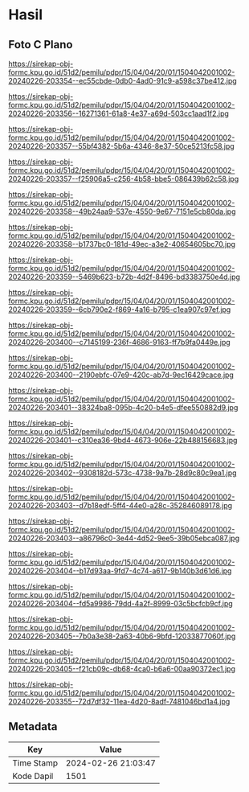 # Hasil

## Foto C Plano

https://sirekap-obj-formc.kpu.go.id/51d2/pemilu/pdpr/15/04/04/20/01/1504042001002-20240226-203354--ec55cbde-0db0-4ad0-91c9-a598c37be412.jpg

https://sirekap-obj-formc.kpu.go.id/51d2/pemilu/pdpr/15/04/04/20/01/1504042001002-20240226-203356--16271361-61a8-4e37-a69d-503cc1aad1f2.jpg

https://sirekap-obj-formc.kpu.go.id/51d2/pemilu/pdpr/15/04/04/20/01/1504042001002-20240226-203357--55bf4382-5b6a-4346-8e37-50ce5213fc58.jpg

https://sirekap-obj-formc.kpu.go.id/51d2/pemilu/pdpr/15/04/04/20/01/1504042001002-20240226-203357--f25906a5-c256-4b58-bbe5-086439b62c58.jpg

https://sirekap-obj-formc.kpu.go.id/51d2/pemilu/pdpr/15/04/04/20/01/1504042001002-20240226-203358--49b24aa9-537e-4550-9e67-7151e5cb80da.jpg

https://sirekap-obj-formc.kpu.go.id/51d2/pemilu/pdpr/15/04/04/20/01/1504042001002-20240226-203358--b1737bc0-181d-49ec-a3e2-40654605bc70.jpg

https://sirekap-obj-formc.kpu.go.id/51d2/pemilu/pdpr/15/04/04/20/01/1504042001002-20240226-203359--5469b623-b72b-4d2f-8496-bd3383750e4d.jpg

https://sirekap-obj-formc.kpu.go.id/51d2/pemilu/pdpr/15/04/04/20/01/1504042001002-20240226-203359--6cb790e2-f869-4a16-b795-c1ea907c97ef.jpg

https://sirekap-obj-formc.kpu.go.id/51d2/pemilu/pdpr/15/04/04/20/01/1504042001002-20240226-203400--c7145199-236f-4686-9163-ff7b9fa0449e.jpg

https://sirekap-obj-formc.kpu.go.id/51d2/pemilu/pdpr/15/04/04/20/01/1504042001002-20240226-203400--2190ebfc-07e9-420c-ab7d-9ec16429cace.jpg

https://sirekap-obj-formc.kpu.go.id/51d2/pemilu/pdpr/15/04/04/20/01/1504042001002-20240226-203401--38324ba8-095b-4c20-b4e5-dfee550882d9.jpg

https://sirekap-obj-formc.kpu.go.id/51d2/pemilu/pdpr/15/04/04/20/01/1504042001002-20240226-203401--c310ea36-9bd4-4673-906e-22b488156683.jpg

https://sirekap-obj-formc.kpu.go.id/51d2/pemilu/pdpr/15/04/04/20/01/1504042001002-20240226-203402--9308182d-573c-4738-9a7b-28d9c80c9ea1.jpg

https://sirekap-obj-formc.kpu.go.id/51d2/pemilu/pdpr/15/04/04/20/01/1504042001002-20240226-203403--d7b18edf-5ff4-44e0-a28c-352846089178.jpg

https://sirekap-obj-formc.kpu.go.id/51d2/pemilu/pdpr/15/04/04/20/01/1504042001002-20240226-203403--a86796c0-3e44-4d52-9ee5-39b05ebca087.jpg

https://sirekap-obj-formc.kpu.go.id/51d2/pemilu/pdpr/15/04/04/20/01/1504042001002-20240226-203404--b17d93aa-9fd7-4c74-a617-9b140b3d61d6.jpg

https://sirekap-obj-formc.kpu.go.id/51d2/pemilu/pdpr/15/04/04/20/01/1504042001002-20240226-203404--fd5a9986-79dd-4a2f-8999-03c5bcfcb9cf.jpg

https://sirekap-obj-formc.kpu.go.id/51d2/pemilu/pdpr/15/04/04/20/01/1504042001002-20240226-203405--7b0a3e38-2a63-40b6-9bfd-12033877060f.jpg

https://sirekap-obj-formc.kpu.go.id/51d2/pemilu/pdpr/15/04/04/20/01/1504042001002-20240226-203405--f21cb09c-db68-4ca0-b6a6-00aa90372ec1.jpg

https://sirekap-obj-formc.kpu.go.id/51d2/pemilu/pdpr/15/04/04/20/01/1504042001002-20240226-203355--72d7df32-11ea-4d20-8adf-7481046bd1a4.jpg


## Metadata

| Key        | Value               |
| ---------- | ------------------- |
| Time Stamp | 2024-02-26 21:03:47 |
| Kode Dapil | 1501                |



